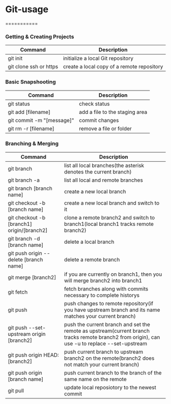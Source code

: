 # Git-usage
===========

### Getting & Creating Projects

| Command | Description |
| ------- | ----------- |
| git init | initialize a local Git repository |
| git clone ssh or https | create a local copy of a remote repository |

### Basic Snapshooting

| Command | Description |
| ------- | ---------- |
| git status | check status|
| git add [filename]| add a file to the staging area |
| git commit -m "[message]" | commit changes |
| git rm -r [filename] | remove a file or folder |

### Branching & Merging

| Command | Description |
| --------| ----------|
| git branch | list all local branches(the asterisk denotes the current branch) |
| git branch -a | list all local and remote branches |
| git branch [branch name] | create a new local branch |
| git checkout -b [branch name] | create a new local branch and switch to it |
| git checkout -b [branch1] origin/[branch2] | clone a remote branch2 and switch to branch1(local branch1 tracks remote branch2) |
| git branch -d [branch name] | delete a local branch |
| git push origin --delete [branch name] | delete a remote branch |
| git merge [branch2] | if you are currently on branch1, then you will merge branch2 into branch1 |
| git fetch | fetch branches along with commits necessary to complete historys |
| git push | push changes to remote repository(if you have upstream branch and its name matches your current branch) |
| git push --set-upstream origin [branch2] | push the current branch and set the remote as upstream(current branch tracks remote branch2 from origin), can use -u to replace --set-upstream |
| git push origin HEAD:[branch2] | push current branch to upstream branch2 on the remote(branch2 does not match your current branch) |
| git push origin [branch name] | push current branch to the branch of the same name on the remote |
| git pull | update local reposiotory to the newest commit |

